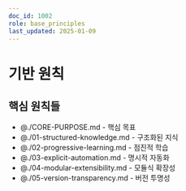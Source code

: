 ```yaml
---
doc_id: 1002
role: base_principles
last_updated: 2025-01-09
---
```


# 기반 원칙

## 핵심 원칙들
- @./CORE-PURPOSE.md - 핵심 목표
- @./01-structured-knowledge.md - 구조화된 지식
- @./02-progressive-learning.md - 점진적 학습
- @./03-explicit-automation.md - 명시적 자동화
- @./04-modular-extensibility.md - 모듈식 확장성
- @./05-version-transparency.md - 버전 투명성
